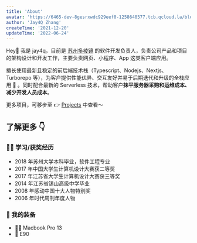 ```yaml
---
title: 'About'
avatar: 'https://6465-dev-8gesrxwdc929eef0-1258640577.tcb.qcloud.la/blog/avatar.jpeg?hash=UFHxmRR%24p3t8~FWBV%3Dn%25F%25sVXoW%2C%3D%7DkVw%7Bog&height=960&width=960'
author: 'Jay4Q Zhang'
createTime: '2021-12-20'
updateTime: '2022-06-24'
---
```


Hey👋 我是 jay4q，目前是 [苏州多棱镜](https://www.3lengjing.com/) 的软件开发负责人，负责公司产品和项目的架构设计和开发工作，主要负责网页、小程序、App 这类客户端应用。

擅长使用最新且稳定的前后端技术栈（Typescript、Nodejs、Nextjs、Turborepo 等），为客户提供性能优异、交互友好并易于后期迭代和升级的全栈应用 🚀 。同时配合最新的 Serverless 技术，帮助客户**抹平服务器采购和运维成本、减少开发人员成本**。

更多项目，可移步至 👉 [Projects](https://www.jay4q.com/projects) 中查看～

## 了解更多 👇

### 👨‍🎓 学习/获奖经历

- 2018 年苏州大学本科毕业，软件工程专业
- 2017 年中国大学生计算机设计大赛获二等奖
- 2017 年江苏省大学生计算机设计大赛获三等奖
- 2014 年江苏省锡山高级中学毕业
- 2008 年感动中国十大人物特别奖
- 2006 年时代周刊年度人物

### 🎒 我的装备

- 👨‍💻 Macbook Pro 13
- 🐎 E90
